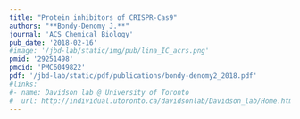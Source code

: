 ```yaml
---
title: "Protein inhibitors of CRISPR-Cas9"
authors: "**Bondy-Denomy J.**"
journal: 'ACS Chemical Biology'
pub_date: '2018-02-16'
#image: '/jbd-lab/static/img/pub/lina_IC_acrs.png'
pmid: '29251498'
pmcid: 'PMC6049822'
pdf: '/jbd-lab/static/pdf/publications/bondy-denomy2_2018.pdf'
#links:
#- name: Davidson lab @ University of Toronto
#  url: http://individual.utoronto.ca/davidsonlab/Davidson_lab/Home.html
---
```

